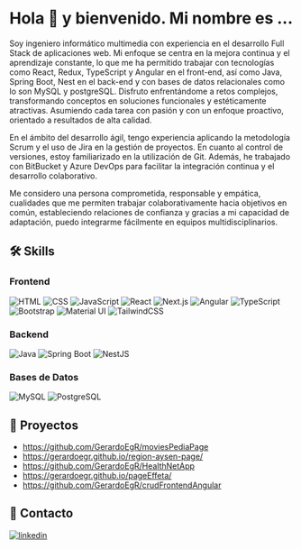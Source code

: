 # Hola 👋 y bienvenido. Mi nombre es ...

Soy ingeniero informático multimedia con experiencia en el desarrollo Full Stack de aplicaciones web. Mi enfoque se centra en la mejora continua y el aprendizaje constante, lo que me ha permitido trabajar con tecnologías como React, Redux, TypeScript y Angular en el front-end, así como Java, Spring Boot, Nest en el back-end y con bases de datos relacionales como lo son MySQL y postgreSQL. Disfruto enfrentándome a retos complejos, transformando conceptos en soluciones funcionales y estéticamente atractivas. Asumiendo cada tarea con pasión y con un enfoque proactivo, orientado a resultados de alta calidad.

En el ámbito del desarrollo ágil, tengo experiencia aplicando la metodología Scrum y el uso de Jira en la gestión de proyectos. En cuanto al control de versiones, estoy familiarizado en la utilización de Git. Además, he trabajado con BitBucket y Azure DevOps para facilitar la integración continua y el desarrollo colaborativo.

Me considero una persona comprometida, responsable y empática, cualidades que me permiten trabajar colaborativamente hacia objetivos en común, estableciendo relaciones de confianza y gracias a mi capacidad de adaptación, puedo integrarme fácilmente en equipos multidisciplinarios.


## 🛠 Skills

### Frontend
![HTML](https://img.shields.io/badge/-HTML-E34F26?style=flat&logo=html5&logoColor=white) ![CSS](https://img.shields.io/badge/-CSS-1572B6?style=flat&logo=css3&logoColor=white) ![JavaScript](https://img.shields.io/badge/-JavaScript-F7DF1E?style=flat&logo=javascript&logoColor=black) ![React](https://img.shields.io/badge/-React-20232A?style=flat&logo=react&logoColor=61DAFB) ![Next.js](https://img.shields.io/badge/-Next.js-000000?style=flat&logo=next.js&logoColor=white) ![Angular](https://img.shields.io/badge/-Angular-DD0031?style=flat&logo=angular&logoColor=white) ![TypeScript](https://img.shields.io/badge/-TypeScript-007ACC?style=flat&logo=typescript&logoColor=white) ![Bootstrap](https://img.shields.io/badge/-Bootstrap-7952B3?style=flat&logo=bootstrap&logoColor=white) ![Material UI](https://img.shields.io/badge/-Material_UI-0081CB?style=flat&logo=material-ui&logoColor=white) ![TailwindCSS](https://img.shields.io/badge/-TailwindCSS-06B6D4?style=flat&logo=tailwindcss&logoColor=white)

### Backend
![Java](https://img.shields.io/badge/-Java-007396?style=flat&logo=java&logoColor=white) ![Spring Boot](https://img.shields.io/badge/-Spring_Boot-6DB33F?style=flat&logo=spring-boot&logoColor=white) ![NestJS](https://img.shields.io/badge/-NestJS-E0234E?style=flat&logo=nestjs&logoColor=white)

### Bases de Datos
![MySQL](https://img.shields.io/badge/-MySQL-4479A1?style=flat&logo=mysql&logoColor=white) ![PostgreSQL](https://img.shields.io/badge/-PostgreSQL-336791?style=flat&logo=postgresql&logoColor=white)

  
## 🚀 Proyectos

- https://github.com/GerardoEgR/moviesPediaPage
- https://gerardoegr.github.io/region-aysen-page/
- https://github.com/GerardoEgR/HealthNetApp
- https://gerardoegr.github.io/pageEffeta/
- https://github.com/GerardoEgR/crudFrontendAngular
  

## 🔗 Contacto
[![linkedin](https://img.shields.io/badge/linkedin-0A66C2?style=flat&logo=linkedin&logoColor=white)](https://www.linkedin.com/in/gerardo-gallardo-rodríguez-396193171)
